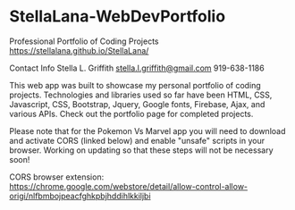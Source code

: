 # StellaLana-WebDevPortfolio
Professional Portfolio of Coding Projects
https://stellalana.github.io/StellaLana/

Contact Info
Stella L. Griffith
stella.l.griffith@gmail.com
919-638-1186

This web app was built to showcase my personal portfolio of coding projects. Technologies and libraries used so far have been HTML, CSS, Javascript, CSS, Bootstrap, Jquery, Google fonts, Firebase, Ajax, and various APIs. Check out the portfolio page for completed projects.

Please note that for the Pokemon Vs Marvel app you will need to download and activate CORS (linked below) and enable "unsafe" scripts in your browser. Working on updating so that these steps will not be necessary soon!


CORS browser extension: https://chrome.google.com/webstore/detail/allow-control-allow-origi/nlfbmbojpeacfghkpbjhddihlkkiljbi
